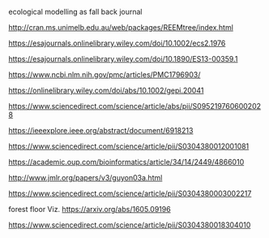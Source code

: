 ecological modelling as fall back journal



http://cran.ms.unimelb.edu.au/web/packages/REEMtree/index.html

https://esajournals.onlinelibrary.wiley.com/doi/10.1002/ecs2.1976


https://esajournals.onlinelibrary.wiley.com/doi/10.1890/ES13-00359.1

https://www.ncbi.nlm.nih.gov/pmc/articles/PMC1796903/


https://onlinelibrary.wiley.com/doi/abs/10.1002/gepi.20041

https://www.sciencedirect.com/science/article/abs/pii/S0952197606002028



https://ieeexplore.ieee.org/abstract/document/6918213

https://www.sciencedirect.com/science/article/pii/S0304380012001081


https://academic.oup.com/bioinformatics/article/34/14/2449/4866010


http://www.jmlr.org/papers/v3/guyon03a.html


https://www.sciencedirect.com/science/article/pii/S0304380003002217


forest floor Viz.
https://arxiv.org/abs/1605.09196

https://www.sciencedirect.com/science/article/pii/S0304380018304010

